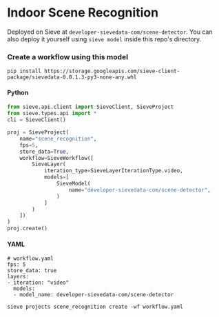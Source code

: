 # Indoor Scene Recognition

Deployed on Sieve at `developer-sievedata-com/scene-detector`. You can also deploy it yourself using `sieve model` inside this repo's directory.

### Create a workflow using this model

`pip install https://storage.googleapis.com/sieve-client-package/sievedata-0.0.1.3-py3-none-any.whl`

#### Python
```Python
from sieve.api.client import SieveClient, SieveProject
from sieve.types.api import *
cli = SieveClient()

proj = SieveProject(
    name="scene_recognition",
    fps=5,
    store_data=True,
    workflow=SieveWorkflow([
        SieveLayer(
            iteration_type=SieveLayerIterationType.video,
            models=[
                SieveModel(
                    name="developer-sievedata-com/scene-detector",
                )
            ]
        )
    ])
)
proj.create()
```

#### YAML
```
# workflow.yaml
fps: 5
store_data: true
layers:
- iteration: "video"
  models: 
  - model_name: developer-sievedata-com/scene-detector
```
`sieve projects scene_recognition create -wf workflow.yaml`
